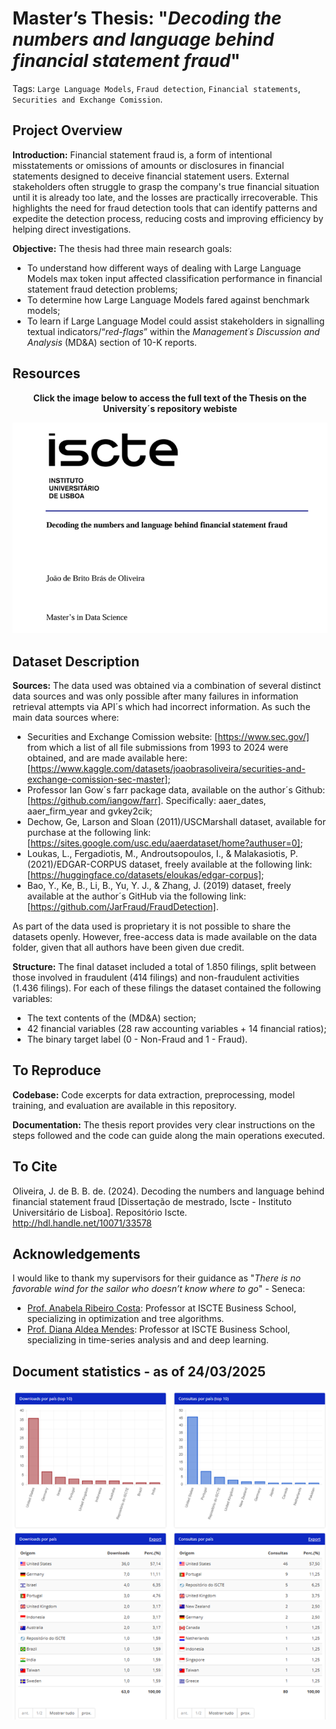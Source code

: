 # Master’s Thesis: "_Decoding the numbers and language behind financial statement fraud_"

Tags: `Large Language Models`, `Fraud detection`, `Financial statements`, `Securities and Exchange Comission`.

## Project Overview

**Introduction:** Financial statement fraud is, a form of intentional misstatements or omissions of amounts or disclosures in financial statements designed to deceive financial statement users. External stakeholders often struggle to grasp the company's true financial situation until it is already too late, and the losses are practically irrecoverable. This highlights the need for fraud detection tools that can identify patterns and expedite the detection process, reducing costs and improving efficiency by helping direct investigations.

**Objective:** The thesis had three main research goals:
- To understand how different ways of dealing with Large Language Models max token input affected classification performance in financial statement fraud detection problems;
- To determine how Large Language Models fared against benchmark models;
- To learn if Large Language Model could assist stakeholders in signalling textual indicators/“_red-flags_” within the _Management´s Discussion and Analysis_ (MD&A) section of 10-K reports.

## Resources
<div align="center">
  <p><strong>Click the image below to access the full text of the Thesis on the University´s repository webiste </strong></p>
  <a href="https://repositorio.iscte-iul.pt/handle/10071/33578">
    <img src="images/MasterThesis.png" alt="Thesis cover" width="600" />
  </a>
</div>

## Dataset Description

**Sources:** The data used was obtained via a combination of several distinct data sources and was only possible after many failures in information retrieval attempts via API´s which had incorrect information. As such the main data sources where:
- Securities and Exchange Comission website: [https://www.sec.gov/] from which a list of all file submissions from 1993 to 2024 were obtained, and are made available here: [https://www.kaggle.com/datasets/joaobrasoliveira/securities-and-exchange-comission-sec-master];
- Professor Ian Gow´s farr package data, available on the author´s Github: [https://github.com/iangow/farr]. Specifically: aaer_dates, aaer_firm_year and gvkey2cik;
- Dechow, Ge, Larson and Sloan (2011)/USCMarshall dataset, available for purchase at the following link: [https://sites.google.com/usc.edu/aaerdataset/home?authuser=0];
- Loukas, L., Fergadiotis, M., Androutsopoulos, I., & Malakasiotis, P. (2021)/EDGAR-CORPUS dataset, freely available at the following link: [https://huggingface.co/datasets/eloukas/edgar-corpus];
- Bao, Y., Ke, B., Li, B., Yu, Y. J., & Zhang, J. (2019) dataset, freely available at the author´s GitHub via the following link:[https://github.com/JarFraud/FraudDetection].

As part of the data used is proprietary it is not possible to share the datasets openly. However, free-access data is made available on the data folder, given that all authors have been given due credit.

**Structure:** The final dataset included a total of 1.850 filings, split between those involved in fraudulent (414 filings) and non-fraudulent activities (1.436 filings). For each of these filings the dataset contained the following variables:
- The text contents of the (MD&A) section;
- 42 financial variables (28 raw accounting variables + 14 financial ratios);
- The binary target label (0 - Non-Fraud and 1 - Fraud).

## To Reproduce

**Codebase:** Code excerpts for data extraction, preprocessing, model training, and evaluation are available in this repository.

**Documentation:** The thesis report provides very clear instructions on the steps followed and the code can guide along the main operations executed.

## To Cite

Oliveira, J. de B. B. de. (2024). Decoding the numbers and language behind financial statement fraud [Dissertação de mestrado, Iscte - Instituto Universitário de Lisboa]. Repositório Iscte. http://hdl.handle.net/10071/33578

## Acknowledgements

I would like to thank my supervisors for their guidance as "_There is no favorable wind for the sailor who doesn’t know where to go_" - Seneca:

- [Prof. Anabela Ribeiro Costa](https://ciencia.iscte-iul.pt/authors/anabela-ribeiro-dias-da-costa/cv): Professor at ISCTE Business School, specializing in optimization and tree algorithms.
- [Prof. Diana Aldea Mendes](https://ciencia.iscte-iul.pt/authors/diana-elisabeta-aldea-mendes/cv): Professor at ISCTE Business School, specializing in time-series analysis and and deep learning.

## Document statistics - as of 24/03/2025

![image](images/Statistics_240425.png)
